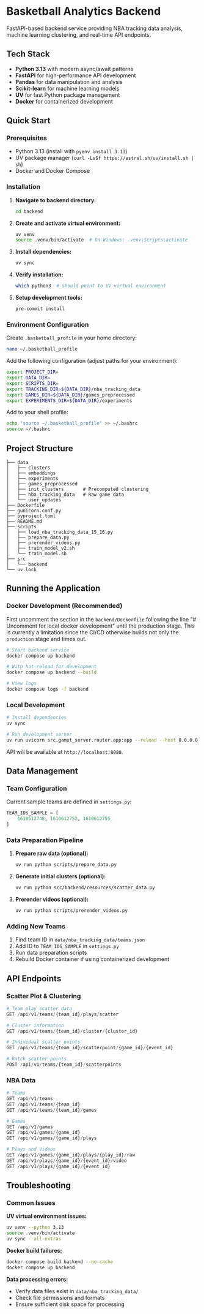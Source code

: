 # Basketball Analytics Backend

FastAPI-based backend service providing NBA tracking data analysis, machine learning clustering, and real-time API endpoints.

## Tech Stack

- **Python 3.13** with modern async/await patterns
- **FastAPI** for high-performance API development
- **Pandas** for data manipulation and analysis
- **Scikit-learn** for machine learning models
- **UV** for fast Python package management
- **Docker** for containerized development

## Quick Start

### Prerequisites

- Python 3.13 (install with `pyenv install 3.13`)
- UV package manager (`curl -LsSf https://astral.sh/uv/install.sh | sh`)
- Docker and Docker Compose

### Installation

1. **Navigate to backend directory:**
   ```bash
   cd backend
   ```

2. **Create and activate virtual environment:**
   ```bash
   uv venv
   source .venv/bin/activate  # On Windows: .venv\Scripts\activate
   ```

3. **Install dependencies:**
   ```bash
   uv sync
   ```

4. **Verify installation:**
   ```bash
   which python3  # Should point to UV virtual environment
   ```

5. **Setup development tools:**
   ```bash
   pre-commit install
   ```

### Environment Configuration

Create `.basketball_profile` in your home directory:

```bash
nano ~/.basketball_profile
```

Add the following configuration (adjust paths for your environment):

```bash
export PROJECT_DIR=
export DATA_DIR=
export SCRIPTS_DIR=
export TRACKING_DIR=${DATA_DIR}/nba_tracking_data
export GAMES_DIR=${DATA_DIR}/games_preprocessed
export EXPERIMENTS_DIR=${DATA_DIR}/experiments
```

Add to your shell profile:

```bash
echo "source ~/.basketball_profile" >> ~/.bashrc
source ~/.bashrc
```

## Project Structure

```
├── data
│   ├── clusters
│   ├── embeddings
│   ├── experiments
│   ├── games_preprocessed
│   ├── init_clusters       # Precomputed clustering
│   ├── nba_tracking_data   # Raw game data
│   └── user_updates
├── Dockerfile
├── gunicorn.conf.py
├── pyproject.toml
├── README.md
├── scripts
│   ├── load_nba_tracking_data_15_16.py
│   ├── prepare_data.py
│   ├── prerender_videos.py
│   ├── train_model_v2.sh
│   └── train_model.sh
├── src
│   └── backend
└── uv.lock
```

## Running the Application

### Docker Development (Recommended)

First uncomment the section in the `backend/Dockerfile` following the line "# Uncomment for local docker development" until the production stage. This is currently a limitation since the CI/CD otherwise builds not only the `production` stage and times out. 

```bash
# Start backend service
docker compose up backend

# With hot-reload for development
docker compose up backend --build

# View logs
docker compose logs -f backend
```

### Local Development

```bash
# Install dependencies
uv sync

# Run development server
uv run uvicorn src.gamut_server.router.app:app --reload --host 0.0.0.0 --port 8080
```

API will be available at `http://localhost:8080`.

## Data Management

### Team Configuration

Current sample teams are defined in `settings.py`:

```python
TEAM_IDS_SAMPLE = [
    1610612748, 1610612752, 1610612755
]
```

### Data Preparation Pipeline

1. **Prepare raw data (optional):**
   ```bash
   uv run python scripts/prepare_data.py
   ```

2. **Generate initial clusters (optional):**
   ```bash
   uv run python src/backend/resources/scatter_data.py
   ```

3. **Prerender videos (optional):**
   ```bash
   uv run python scripts/prerender_videos.py
   ```

### Adding New Teams

1. Find team ID in `data/nba_tracking_data/teams.json`
2. Add ID to `TEAM_IDS_SAMPLE` in `settings.py`
3. Run data preparation scripts
4. Rebuild Docker container if using containerized development

## API Endpoints

### Scatter Plot & Clustering

```python
# Team play scatter data
GET /api/v1/teams/{team_id}/plays/scatter

# Cluster information
GET /api/v1/teams/{team_id}/cluster/{cluster_id}

# Individual scatter points
GET /api/v1/teams/{team_id}/scatterpoint/{game_id}/{event_id}

# Batch scatter points
POST /api/v1/teams/{team_id}/scatterpoints
```

### NBA Data

```python
# Teams
GET /api/v1/teams
GET /api/v1/teams/{team_id}
GET /api/v1/teams/{team_id}/games

# Games
GET /api/v1/games
GET /api/v1/games/{game_id}
GET /api/v1/games/{game_id}/plays

# Plays and Videos
GET /api/v1/games/{game_id}/plays/{play_id}/raw
GET /api/v1/plays/{game_id}/{event_id}/video
GET /api/v1/plays/{game_id}/{event_id}
```

## Troubleshooting

### Common Issues

**UV virtual environment issues:**
```bash
uv venv --python 3.13
source .venv/bin/activate
uv sync --all-extras
```

**Docker build failures:**
```bash
docker compose build backend --no-cache
docker compose up backend
```

**Data processing errors:**
- Verify data files exist in `data/nba_tracking_data/`
- Check file permissions and formats
- Ensure sufficient disk space for processing